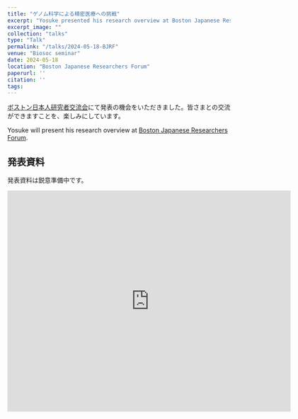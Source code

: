 ```yaml
---
title: "ゲノム科学による精密医療への挑戦"
excerpt: "Yosuke presented his research overview at Boston Japanese Researchers Forum."
excerpt_image: ""
collection: "talks"
type: "Talk"
permalink: "/talks/2024-05-18-BJRF"
venue: "Biosoc seminar"
date: 2024-05-18
location: "Boston Japanese Researchers Forum"
paperurl: ''
citation: ''
tags:
---
```


[ボストン日本人研究者交流会](https://www.boston-researchers.jp/)にて発表の機会をいただきました。皆さまとの交流ができますことを、楽しみにしています。

Yosuke will present his research overview at [Boston Japanese Researchers Forum](https://www.boston-researchers.jp/english/).


## 発表資料

発表資料は鋭意準備中です。

<iframe src="https://docs.google.com/presentation/d/e/2PACX-1vR5m-rk45-jJplKZ2N-t_6JmsM4rnGg3rPfxN3ZpGtQ-97yMs3G5aCmiGdH91o3mR4VAwJwM9kmuduE/embed?start=false&loop=false&delayms=3000" frameborder="0" width="640" height="500" allowfullscreen="true" mozallowfullscreen="true" webkitallowfullscreen="true"></iframe>
